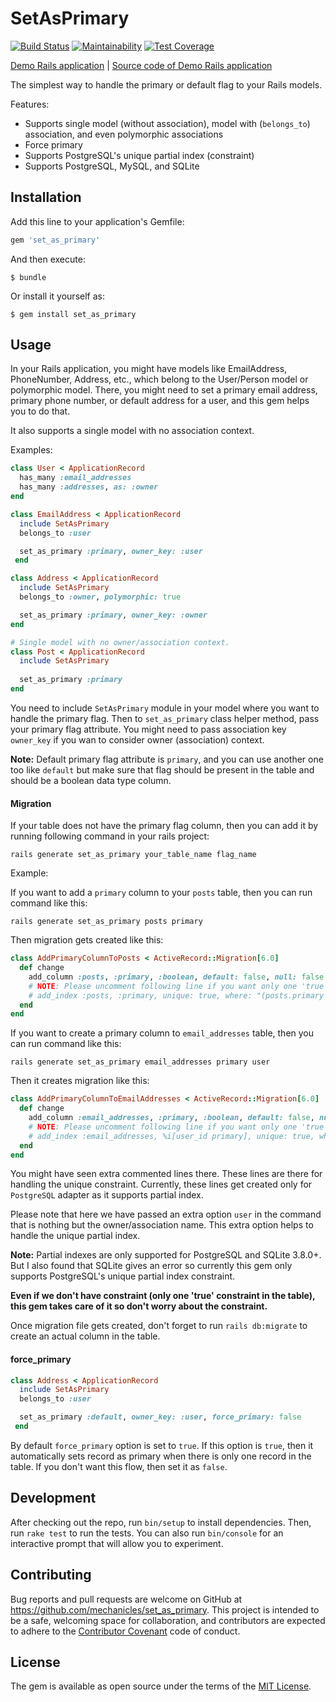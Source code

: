 # SetAsPrimary

[![Build Status](https://travis-ci.org/mechanicles/set_as_primary.svg?branch=master)](https://travis-ci.org/mechanicles/set_as_primary)
[![Maintainability](https://api.codeclimate.com/v1/badges/9aa764138b14b87c8fe1/maintainability)](https://codeclimate.com/github/mechanicles/set_as_primary/maintainability)
[![Test Coverage](https://api.codeclimate.com/v1/badges/9aa764138b14b87c8fe1/test_coverage)](https://codeclimate.com/github/mechanicles/set_as_primary/test_coverage)

[Demo Rails application](https://cryptic-lake-90495.herokuapp.com/) |
[Source code of Demo Rails application](https://github.com/mechanicles/set_as_primary_rails_app)

The simplest way to handle the primary or default flag to
your Rails models.

Features:

* Supports single model (without association), model with (`belongs_to`) association, and even polymorphic associations
* Force primary
* Supports PostgreSQL's unique partial index (constraint)
* Supports PostgreSQL, MySQL, and SQLite

## Installation

Add this line to your application's Gemfile:

```ruby
gem 'set_as_primary'
```

And then execute:

    $ bundle

Or install it yourself as:

    $ gem install set_as_primary

## Usage

In your Rails application, you might have models like EmailAddress, PhoneNumber,
Address, etc., which belong to the User/Person model or polymorphic model. There,
you might need to set a primary email address, primary phone number, or default
address for a user, and this gem helps you to do that.

It also supports a single model with no association context. 

Examples:

```ruby
class User < ApplicationRecord
  has_many :email_addresses
  has_many :addresses, as: :owner
end

class EmailAddress < ApplicationRecord
  include SetAsPrimary
  belongs_to :user

  set_as_primary :primary, owner_key: :user
 end

class Address < ApplicationRecord
  include SetAsPrimary
  belongs_to :owner, polymorphic: true

  set_as_primary :primary, owner_key: :owner
end

# Single model with no owner/association context.
class Post < ApplicationRecord
  include SetAsPrimary
  
  set_as_primary :primary
end
``` 

You need to include `SetAsPrimary` module in your model where you want to handle the primary flag.
Then to `set_as_primary` class helper method, pass your primary flag attribute. You might need to pass
 association key `owner_key` if you wan to consider owner (association) context.

**Note:**  Default primary flag attribute is `primary`, and you can use another one too like `default` but
make sure that flag should be present in the table and should be a boolean data type column.

#### Migration

If your table does not have the primary flag column, then you can add it by running 
following command in your rails project:

```ssh
rails generate set_as_primary your_table_name flag_name
```

Example:

If you want to add a `primary` column to your `posts` table, then you can run command like this:

```shell
rails generate set_as_primary posts primary
```

Then migration gets created like this:

```ruby
class AddPrimaryColumnToPosts < ActiveRecord::Migration[6.0]
  def change
    add_column :posts, :primary, :boolean, default: false, null: false
    # NOTE: Please uncomment following line if you want only one 'true' (constraint) in the table.
    # add_index :posts, :primary, unique: true, where: "(posts.primary IS TRUE)"
  end
end
```

If you want to create a primary column to `email_addresses` table, then you can run command like this:

```shell
rails generate set_as_primary email_addresses primary user
```

Then it creates migration like this:

```ruby
class AddPrimaryColumnToEmailAddresses < ActiveRecord::Migration[6.0]
  def change
    add_column :email_addresses, :primary, :boolean, default: false, null: false
    # NOTE: Please uncomment following line if you want only one 'true' (constraint) in the table.
    # add_index :email_addresses, %i[user_id primary], unique: true, where: "(email_addresses.primary IS TRUE)"
  end
end
```
You might have seen extra commented lines there. These lines are there for handling the unique constraint. Currently, these lines get created only for `PostgreSQL` adapter as it supports partial index.

Please note that here we have passed an extra option `user` in the command that is nothing but the owner/association name. This extra option helps to handle the unique partial index.

**Note:** Partial indexes are only supported for PostgreSQL and SQLite 3.8.0+. But I also found that SQLite gives an error so currently this gem only supports PostgreSQL's unique partial index constraint.

**Even if we don't have constraint (only one 'true' constraint in the table), this gem takes care of it so don't worry about the constraint.**

Once migration file gets created, don't forget to run `rails db:migrate` to create an actual column in the table.

#### force_primary

```ruby
class Address < ApplicationRecord
  include SetAsPrimary
  belongs_to :user

  set_as_primary :default, owner_key: :user, force_primary: false
 end
```

By default `force_primary` option is set to `true`. If this option is `true`,
then it automatically sets record as primary when there is only one record in
the table. If you don't want this flow, then set it as `false`.

## Development

After checking out the repo, run `bin/setup` to install dependencies. Then, run
`rake test` to run the tests. You can also run `bin/console` for an interactive
prompt that will allow you to experiment.

## Contributing

Bug reports and pull requests are welcome on GitHub at 
https://github.com/mechanicles/set_as_primary. This project is intended to be a
safe, welcoming space for collaboration, and contributors are expected to adhere
to the [Contributor Covenant](http://contributor-covenant.org) code of conduct.

## License

The gem is available as open source under the terms of the 
[MIT License](https://opensource.org/licenses/MIT).